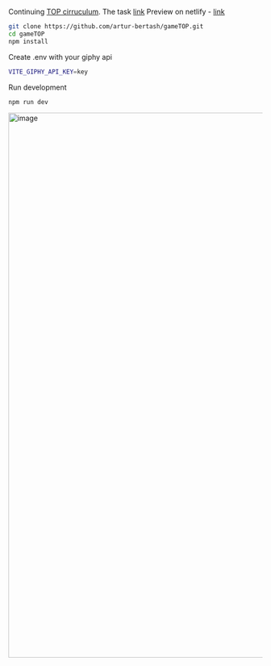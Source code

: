 Continuing [TOP cirruculum](https://github.com/theodinproject). The task [link](https://www.theodinproject.com/lessons/node-path-react-new-memory-card)
Preview on netlify - [link](https://aangtop.netlify.app/)

```bash
git clone https://github.com/artur-bertash/gameTOP.git
cd gameTOP
npm install
```
Create .env with your giphy api
```bash
VITE_GIPHY_API_KEY=key
```
Run development
```bash
npm run dev
```



<img width="1920" height="1080" alt="image" src="https://github.com/user-attachments/assets/6214a845-d61c-42ad-881a-3465d5e85995" />
